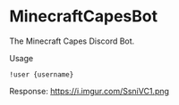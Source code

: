 # MinecraftCapesBot
The Minecraft Capes Discord Bot.

Usage
```
!user {username}
```

Response:
https://i.imgur.com/SsniVC1.png
